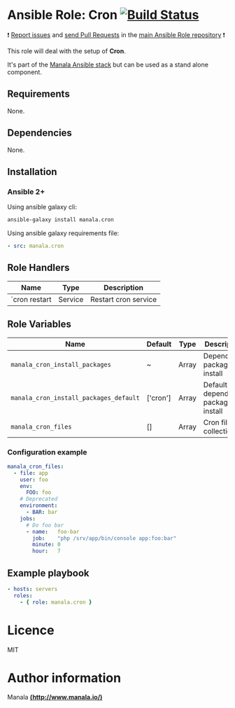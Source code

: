 # Ansible Role: Cron [![Build Status](https://travis-ci.org/manala/ansible-role-cron.svg?branch=master)](https://travis-ci.org/manala/ansible-role-cron)

:exclamation: [Report issues](https://github.com/manala/ansible-roles/issues) and [send Pull Requests](https://github.com/manala/ansible-roles/pulls) in the [main Ansible Role repository](https://github.com/manala/ansible-roles) :exclamation:

This role will deal with the setup of __Cron__.

It's part of the [Manala Ansible stack](http://www.manala.io) but can be used as a stand alone component.

## Requirements

None.

## Dependencies

None.

## Installation

### Ansible 2+

Using ansible galaxy cli:

```bash
ansible-galaxy install manala.cron
```

Using ansible galaxy requirements file:

```yaml
- src: manala.cron
```


## Role Handlers

| Name          | Type    | Description          |
| ------------- | ------- | -------------------- |
| `cron restart | Service | Restart cron service |

## Role Variables

| Name                                   | Default  | Type  | Description                            |
| -------------------------------------- | -------- | ----- | -------------------------------------- |
| `manala_cron_install_packages`         | ~        | Array | Dependency packages to install         |
| `manala_cron_install_packages_default` | ['cron'] | Array | Default dependency packages to install |
| `manala_cron_files`                    | []       | Array | Cron files collection                  |

### Configuration example

```yaml
manala_cron_files:
  - file: app
    user: foo
    env:
      FOO: foo
    # Deprecated
    environment:
      - BAR: bar
    jobs:
      # Do foo bar
      - name:   foo-bar
        job:    "php /srv/app/bin/console app:foo:bar"
        minute: 0
        hour:   7
```

## Example playbook

```yaml
- hosts: servers
  roles:
    - { role: manala.cron }
```

# Licence

MIT

# Author information

Manala [**(http://www.manala.io/)**](http://www.manala.io)
